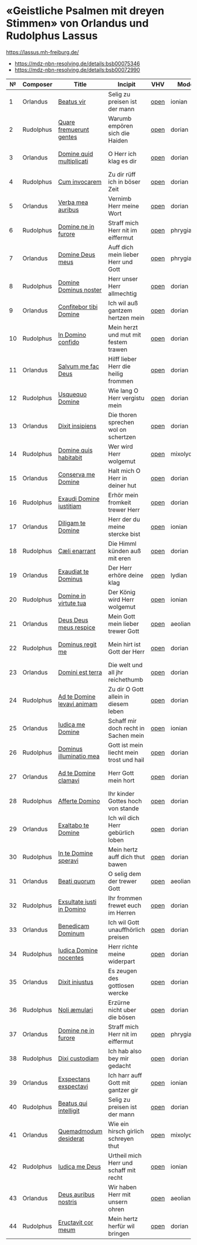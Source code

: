 # «Geistliche Psalmen mit dreyen Stimmen» von Orlandus und Rudolphus Lassus

https://lassus.mh-freiburg.de/

* https://mdz-nbn-resolving.de/details:bsb00075346
* https://mdz-nbn-resolving.de/details:bsb00072990

| №  | Composer  | Title                                                                | Incipit                                  | VHV                                                                                                                                                                  | Mode       | T | Finalis | Clefs      |
|----|-----------|----------------------------------------------------------------------|------------------------------------------|----------------------------------------------------------------------------------------------------------------------------------------------------------------------|------------|---|---------|------------|
| 1  | Orlandus  | [Beatus vir](kern/01-beatus-vir.krn)                                 | Selig zu preisen ist der mann            | [open](https://verovio.humdrum.org/?file=https://raw.githubusercontent.com/WolfgangDrescher/lassus-geistliche-psalmen/master/kern/01-beatus-vir.krn)                 | ionian     | – | c       | G2, C2, C3 |
| 2  | Rudolphus | [Quare fremuerunt gentes](kern/02-quare-fremuerunt-gentes.krn)       | Warumb empören sich die Haiden           | [open](https://verovio.humdrum.org/?file=https://raw.githubusercontent.com/WolfgangDrescher/lassus-geistliche-psalmen/master/kern/02-quare-fremuerunt-gentes.krn)    | dorian     | – | d       | G2, C2, C3 |
| 3  | Orlandus  | [Domine quid multiplicati](kern/03-domine-quid-multiplicati.krn)     | O Herr ich klag es dir                   | [open](https://verovio.humdrum.org/?file=https://raw.githubusercontent.com/WolfgangDrescher/lassus-geistliche-psalmen/master/kern/03-domine-quid-multiplicati.krn)   | dorian     | ♭ | g       | G2, C1, C3 |
| 4  | Rudolphus | [Cum invocarem](kern/04-cum-invocarem.krn)                           | Zu dir rüff ich in böser Zeit            | [open](https://verovio.humdrum.org/?file=https://raw.githubusercontent.com/WolfgangDrescher/lassus-geistliche-psalmen/master/kern/04-cum-invocarem.krn)              | dorian     | ♭ | g       | G2, C1, C3 |
| 5  | Orlandus  | [Verba mea auribus](kern/05-verba-mea-auribus.krn)                   | Vernimb Herr meine Wort                  | [open](https://verovio.humdrum.org/?file=https://raw.githubusercontent.com/WolfgangDrescher/lassus-geistliche-psalmen/master/kern/05-verba-mea-auribus.krn)          | dorian     | ♭ | g       | G2, C1, C3 |
| 6  | Rudolphus | [Domine ne in furore](kern/06-domine-ne-in-furore.krn)               | Straff mich Herr nit im eiffermut        | [open](https://verovio.humdrum.org/?file=https://raw.githubusercontent.com/WolfgangDrescher/lassus-geistliche-psalmen/master/kern/06-domine-ne-in-furore.krn)        | phrygian   | – | e       | C1, C3, C4 |
| 7  | Orlandus  | [Domine Deus meus](kern/07-domine-deus-meus.krn)                     | Auff dich mein lieber Herr und Gott      | [open](https://verovio.humdrum.org/?file=https://raw.githubusercontent.com/WolfgangDrescher/lassus-geistliche-psalmen/master/kern/07-domine-deus-meus.krn)           | phrygian   | – | e       | C1, C3, C4 |
| 8  | Rudolphus | [Domine Dominus noster](kern/08-domine-dominus-noster.krn)           | Herr unser Herr allmechtig               | [open](https://verovio.humdrum.org/?file=https://raw.githubusercontent.com/WolfgangDrescher/lassus-geistliche-psalmen/master/kern/09-domine-dominus-noster.krn)      | dorian     | – | d       | C1, C2, C4 |
| 9  | Orlandus  | [Confitebor tibi Domine](kern/09-confitebor-tibi-domine.krn)         | Ich wil auß gantzem hertzen mein         | [open](https://verovio.humdrum.org/?file=https://raw.githubusercontent.com/WolfgangDrescher/lassus-geistliche-psalmen/master/kern/09-confitebor-tibi-domine.krn)     | dorian     | – | d       | G2, C2, C4 |
| 10 | Rudolphus | [In Domino confido](kern/10-in-domino-confido.krn)                   | Mein herzt und mut mit festem trawen     | [open](https://verovio.humdrum.org/?file=https://raw.githubusercontent.com/WolfgangDrescher/lassus-geistliche-psalmen/master/kern/10-in-domino-confido.krn)          | dorian     | – | d       | G2, C2, C3 |
| 11 | Orlandus  | [Salvum me fac Deus](kern/11-salvum-me-fac-deus.krn)                 | Hilff lieber Herr die heilig frommen     | [open](https://verovio.humdrum.org/?file=https://raw.githubusercontent.com/WolfgangDrescher/lassus-geistliche-psalmen/master/kern/11-salvum-me-fac-deus.krn)         | dorian     | ♭ | g       | G2, C1, C3 |
| 12 | Rudolphus | [Usquequo Domine](kern/12-usquequo-domine.krn)                       | Wie lang O Herr vergistu mein            | [open](https://verovio.humdrum.org/?file=https://raw.githubusercontent.com/WolfgangDrescher/lassus-geistliche-psalmen/master/kern/12-usquequo-domine.krn)            | dorian     | ♭ | g       | C1, C3, C4 |
| 13 | Orlandus  | [Dixit insipiens](kern/13-dixit-insipiens.krn)                       | Die thoren sprechen wol on schertzen     | [open](https://verovio.humdrum.org/?file=https://raw.githubusercontent.com/WolfgangDrescher/lassus-geistliche-psalmen/master/kern/13-dixit-insipiens.krn)            | dorian     | ♭ | g       | C1, C3, C4 |
| 14 | Rudolphus | [Domine quis habitabit](kern/14-domine-quis-habitabit.krn)           | Wer wird Herr wolgemut                   | [open](https://verovio.humdrum.org/?file=https://raw.githubusercontent.com/WolfgangDrescher/lassus-geistliche-psalmen/master/kern/14-domine-quis-habitabit.krn)      | mixolydian | ♭ | c       | G2, C2, C3 |
| 15 | Orlandus  | [Conserva me Domine](kern/15-conserva-me-domine.krn)                 | Halt mich O Herr in deiner hut           | [open](https://verovio.humdrum.org/?file=https://raw.githubusercontent.com/WolfgangDrescher/lassus-geistliche-psalmen/master/kern/15-conserva-me-domine.krn)         | dorian     | ♭ | g       | C1, C3, C4 |
| 16 | Rudolphus | [Exaudi Domine iustitiam](kern/16-exaudi-domine-iustitiam.krn)       | Erhör mein fromkeit trewer Herr          | [open](https://verovio.humdrum.org/?file=https://raw.githubusercontent.com/WolfgangDrescher/lassus-geistliche-psalmen/master/kern/16-exaudi-domine-iustitiam.krn)    | dorian     | ♭ | g       | C1, C3, C4 |
| 17 | Orlandus  | [Diligam te Domine](kern/17-diligam-te-domine.krn)                   | Herr der du meine stercke bist           | [open](https://verovio.humdrum.org/?file=https://raw.githubusercontent.com/WolfgangDrescher/lassus-geistliche-psalmen/master/kern/17-diligam-te-domine.krn)          | ionian     | ♭ | f       | C1, C3, C4 |
| 18 | Rudolphus | [Cæli enarrant](kern/18-caeli-enarrant.krn)                          | Die Himml künden auß mit eren            | [open](https://verovio.humdrum.org/?file=https://raw.githubusercontent.com/WolfgangDrescher/lassus-geistliche-psalmen/master/kern/18-caeli-enarrant.krn)             | dorian     | – | d       | C1, C1, C4 |
| 19 | Orlandus  | [Exaudiat te Dominus](kern/19-exaudiat-te-dominus.krn)               | Der Herr erhöre deine klag               | [open](https://verovio.humdrum.org/?file=https://raw.githubusercontent.com/WolfgangDrescher/lassus-geistliche-psalmen/master/kern/19-exaudiat-te-dominus.krn)        | lydian     | – | f       | C1, C1, C4 |
| 20 | Rudolphus | [Domine in virtute tua](kern/20-domine-in-virtute-tua.krn)           | Der König wird Herr wolgemut             | [open](https://verovio.humdrum.org/?file=https://raw.githubusercontent.com/WolfgangDrescher/lassus-geistliche-psalmen/master/kern/20-domine-in-virtute-tua.krn)      | ionian     | – | f       | G2, C2, C3 |
| 21 | Orlandus  | [Deus Deus meus respice](kern/21-deus-deus-meus-respice.krn)         | Mein Gott mein lieber trewer Gott        | [open](https://verovio.humdrum.org/?file=https://raw.githubusercontent.com/WolfgangDrescher/lassus-geistliche-psalmen/master/kern/21-deus-deus-meus-respice.krn)     | aeolian    | – | a       | C1, C1, C4 |
| 22 | Rudolphus | [Dominus regit me](kern/22-dominus-regit-me.krn)                     | Mein hirt ist Gott der Herr              | [open](https://verovio.humdrum.org/?file=https://raw.githubusercontent.com/WolfgangDrescher/lassus-geistliche-psalmen/master/kern/22-dominus-regit-me.krn)           | dorian     | – | d       | C1, C1, C3 |
| 23 | Orlandus  | [Domini est terra](kern/23-domini-est-terra.krn)                     | Die welt und all jhr reichethumb         | [open](https://verovio.humdrum.org/?file=https://raw.githubusercontent.com/WolfgangDrescher/lassus-geistliche-psalmen/master/kern/23-domini-est-terra.krn)           | dorian     | – | d       | C1, C1, C3 |
| 24 | Rudolphus | [Ad te Domine levavi animam](kern/24-ad-te-domine-levavi-animam.krn) | Zu dir O Gott allein in diesem leben     | [open](https://verovio.humdrum.org/?file=https://raw.githubusercontent.com/WolfgangDrescher/lassus-geistliche-psalmen/master/kern/24-ad-te-domine-levavi-animam.krn) | dorian     | – | d       | C1, C1, C4 |
| 25 | Orlandus  | [Iudica me Domine](kern/25-iudica-me-domine.krn)                     | Schaff mir doch recht in Sachen mein     | [open](https://verovio.humdrum.org/?file=https://raw.githubusercontent.com/WolfgangDrescher/lassus-geistliche-psalmen/master/kern/25-iudica-me-domine.krn)           | ionian     | ♭ | f       | G2, C2, C3 |
| 26 | Rudolphus | [Dominus illuminatio mea](kern/26-dominus-illuminatio-mea.krn)       | Gott ist mein liecht mein trost und hail | [open](https://verovio.humdrum.org/?file=https://raw.githubusercontent.com/WolfgangDrescher/lassus-geistliche-psalmen/master/kern/26-dominus-illuminatio-mea.krn)    | dorian     | – | d       | C1, C1, C3 |
| 27 | Orlandus  | [Ad te Domine clamavi](kern/27-ad-te-domine-clamavi.krn)             | Herr Gott mein hort                      | [open](https://verovio.humdrum.org/?file=https://raw.githubusercontent.com/WolfgangDrescher/lassus-geistliche-psalmen/master/kern/27-ad-te-domine-clamavi.krn)       | dorian     | – | d       | C1, C2, C3 |
| 28 | Rudolphus | [Afferte Domino](kern/28-afferte-domino.krn)                         | Ihr kinder Gottes hoch von stande        | [open](https://verovio.humdrum.org/?file=https://raw.githubusercontent.com/WolfgangDrescher/lassus-geistliche-psalmen/master/kern/28-afferte-domino.krn)             | dorian     | – | d       | C1, C2, C3 |
| 29 | Orlandus  | [Exaltabo te Domine](kern/29-exaltabo-te-domine.krn)                 | Ich wil dich Herr gebürlich loben        | [open](https://verovio.humdrum.org/?file=https://raw.githubusercontent.com/WolfgangDrescher/lassus-geistliche-psalmen/master/kern/29-exaltabo-te-domine.krn)         | dorian     | – | d       | C1, C3, C4 |
| 30 | Rudolphus | [In te Domine speravi](kern/30-in-te-domine-speravi.krn)             | Mein hertz auff dich thut bawen          | [open](https://verovio.humdrum.org/?file=https://raw.githubusercontent.com/WolfgangDrescher/lassus-geistliche-psalmen/master/kern/30-in-te-domine-speravi.krn)       | dorian     | – | d       | C1, C3, C4 |
| 31 | Orlandus  | [Beati quorum](kern/31-beati-quorum.krn)                             | O selig dem der trewer Gott              | [open](https://verovio.humdrum.org/?file=https://raw.githubusercontent.com/WolfgangDrescher/lassus-geistliche-psalmen/master/kern/31-beati-quorum.krn)               | aeolian    | – | a       | C1, C3, C4 |
| 32 | Rudolphus | [Exsultate iusti in Domino](kern/32-exsultate-iusti-in-domino.krn)   | Ihr frommen frewet euch im Herren        | [open](https://verovio.humdrum.org/?file=https://raw.githubusercontent.com/WolfgangDrescher/lassus-geistliche-psalmen/master/kern/32-exsultate-iusti-in-domino.krn)  | dorian     | ♭ | g       | C1, C3, C4 |
| 33 | Orlandus  | [Benedicam Dominum](kern/33-benedicam-dominum.krn)                   | Ich wil Gott unauffhörlich preisen       | [open](https://verovio.humdrum.org/?file=https://raw.githubusercontent.com/WolfgangDrescher/lassus-geistliche-psalmen/master/kern/33-benedicam-dominum.krn)          | dorian     | – | d       | C1, C3, C4 |
| 34 | Rudolphus | [Iudica Domine nocentes](kern/34-iudica-domine-nocentes.krn)         | Herr richte meine widerpart              | [open](https://verovio.humdrum.org/?file=https://raw.githubusercontent.com/WolfgangDrescher/lassus-geistliche-psalmen/master/kern/34-iudica-domine-nocentes.krn)     | dorian     | – | d       | C1, C1, C4 |
| 35 | Orlandus  | [Dixit iniustus](kern/35-dixit-iniustus.krn)                         | Es zeugen des gottlosen wercke           | [open](https://verovio.humdrum.org/?file=https://raw.githubusercontent.com/WolfgangDrescher/lassus-geistliche-psalmen/master/kern/35-dixit-iniustus.krn)             | dorian     | ♭ | g       | C1, C1, C4 |
| 36 | Rudolphus | [Noli æmulari](kern/36-noli-aemulari.krn)                            | Erzürne nicht uber die bösen             | [open](https://verovio.humdrum.org/?file=https://raw.githubusercontent.com/WolfgangDrescher/lassus-geistliche-psalmen/master/kern/36-noli-aemulari.krn)              | dorian     | – | d       | C1, C1, C4 |
| 37 | Orlandus  | [Domine ne in furore](kern/37-domine-ne-in-furore.krn)               | Straff mich Herr nit im eiffermut        | [open](https://verovio.humdrum.org/?file=https://raw.githubusercontent.com/WolfgangDrescher/lassus-geistliche-psalmen/master/kern/37-domine-ne-in-furore.krn)        | phrygian   | – | e       | C1, C1, C4 |
| 38 | Rudolphus | [Dixi custodiam](kern/38-dixi-custodiam.krn)                         | Ich hab also bey mir gedacht             | [open](https://verovio.humdrum.org/?file=https://raw.githubusercontent.com/WolfgangDrescher/lassus-geistliche-psalmen/master/kern/38-dixi-custodiam.krn)             | dorian     | ♭ | g       | G2, C1, C3 |
| 39 | Orlandus  | [Exspectans exspectavi](kern/39-exspectans-exspectavi.krn)           | Ich harr auff Gott mit gantzer gir       | [open](https://verovio.humdrum.org/?file=https://raw.githubusercontent.com/WolfgangDrescher/lassus-geistliche-psalmen/master/kern/39-exspectans-exspectavi.krn)      | ionian     | ♭ | f       | G2, G2, C3 |
| 40 | Rudolphus | [Beatus qui intelligit](kern/40-beatus-qui-intelligit.krn)           | Selig zu preisen ist der mann            | [open](https://verovio.humdrum.org/?file=https://raw.githubusercontent.com/WolfgangDrescher/lassus-geistliche-psalmen/master/kern/40-beatus-qui-intelligit.krn)      | dorian     | ♭ | g       | G2, C1, C3 |
| 41 | Orlandus  | [Quemadmodum desiderat](kern/41-quemadmodum-desiderat.krn)           | Wie ein hirsch girlich schreyen thut     | [open](https://verovio.humdrum.org/?file=https://raw.githubusercontent.com/WolfgangDrescher/lassus-geistliche-psalmen/master/kern/41-quemadmodum-desiderat.krn)      | mixolydian | ♭ | c       | G2, G2, C2 |
| 42 | Rudolphus | [Iudica me Deus](kern/42-iudica-me-deus.krn)                         | Urtheil mich Herr und schaff mit recht   | [open](https://verovio.humdrum.org/?file=https://raw.githubusercontent.com/WolfgangDrescher/lassus-geistliche-psalmen/master/kern/42-iudica-me-deus.krn)             | ionian     | ♭ | f       | G2, C1, C3 |
| 43 | Orlandus  | [Deus auribus nostris](kern/43-deus-auribus-nostris.krn)             | Wir haben Herr mit unsern ohren          | [open](https://verovio.humdrum.org/?file=https://raw.githubusercontent.com/WolfgangDrescher/lassus-geistliche-psalmen/master/kern/43-deus-auribus-nostris.krn)       | aeolian    | – | a       | G2, G2, C3 |
| 44 | Rudolphus | [Eructavit cor meum](kern/44-eructavit-cor-meum.krn)                 | Mein hertz herfür wil bringen             | [open](https://verovio.humdrum.org/?file=https://raw.githubusercontent.com/WolfgangDrescher/lassus-geistliche-psalmen/master/kern/44-eructavit-cor-meum.krn)         | dorian     | – | f       | C1, C2, C4 |
